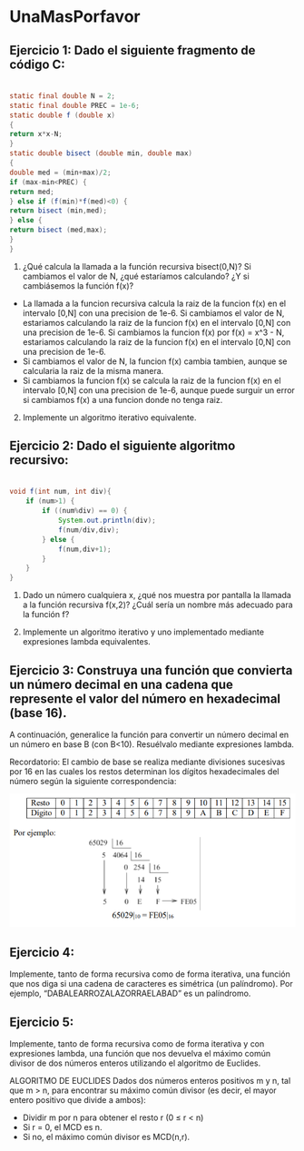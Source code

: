 # UnaMasPorfavor

## Ejercicio 1: Dado el siguiente fragmento de código C:

```java 

static final double N = 2;
static final double PREC = 1e-6;
static double f (double x)
{
return x*x-N;
}
static double bisect (double min, double max)
{
double med = (min+max)/2;
if (max-min<PREC) {
return med;
} else if (f(min)*f(med)<0) {
return bisect (min,med);
} else {
return bisect (med,max);
}
}
```

1. ¿Qué calcula la llamada a la función recursiva bisect(0,N)? Si cambiamos el
   valor de N, ¿qué estaríamos calculando? ¿Y si cambiásemos la función f(x)?

- La llamada a la funcion recursiva calcula la raiz de la funcion f(x) en el intervalo [0,N] con una precision de 1e-6. Si cambiamos el valor de N, estariamos calculando la raiz de la funcion f(x) en el intervalo [0,N] con una precision de 1e-6. Si cambiamos la funcion f(x) por f(x) = x^3 - N, estariamos calculando la raiz de la funcion f(x) en el intervalo [0,N] con una precision de 1e-6.
- Si cambiamos el valor de N, la funcion f(x) cambia tambien, aunque se calcularia la raiz de la misma manera.
- Si cambiamos la funcion f(x) se calcula la raiz de la funcion f(x) en el intervalo [0,N] con una precision de 1e-6, aunque puede surguir un error si cambiamos f(x) a una funcion donde no tenga raiz.


2. Implemente un algoritmo iterativo equivalente.


## Ejercicio 2: Dado el siguiente algoritmo recursivo:

```java

void f(int num, int div){
    if (num>1) {
        if ((num%div) == 0) {
            System.out.println(div);
            f(num/div,div);
        } else {
            f(num,div+1);
        }
    }
}
```
1. Dado un número cualquiera x, ¿qué nos muestra por pantalla la llamada a la función
   recursiva f(x,2)? ¿Cuál sería un nombre más adecuado para la función f?

2. Implemente un algoritmo iterativo y uno implementado mediante expresiones lambda
   equivalentes.

## Ejercicio 3: Construya una función que convierta un número decimal en una cadena que represente el valor del número en hexadecimal (base 16). 
A continuación, generalice la función para convertir un número decimal en un número en base B (con B<10). Resuélvalo mediante expresiones lambda.

Recordatorio: El cambio de base se realiza mediante divisiones sucesivas por 16
en las cuales los restos determinan los dígitos hexadecimales del número según
la siguiente correspondencia:

![img.png](img.png)

## Ejercicio 4: 
Implemente, tanto de forma recursiva como de forma iterativa, una función que nos diga
si una cadena de caracteres es simétrica (un palíndromo). Por ejemplo, “DABALEARROZALAZORRAELABAD” es un palíndromo.

## Ejercicio 5:

Implemente, tanto de forma recursiva como de forma iterativa y con expresiones lambda,
una función que nos devuelva el máximo común divisor de dos números enteros
utilizando el algoritmo de Euclides.

ALGORITMO DE EUCLIDES
Dados dos números enteros positivos m y n, tal que m > n,
para encontrar su máximo común divisor
(es decir, el mayor entero positivo que divide a ambos):
- Dividir m por n para obtener el resto r (0 ≤ r < n)
- Si r = 0, el MCD es n.
- Si no, el máximo común divisor es MCD(n,r).
